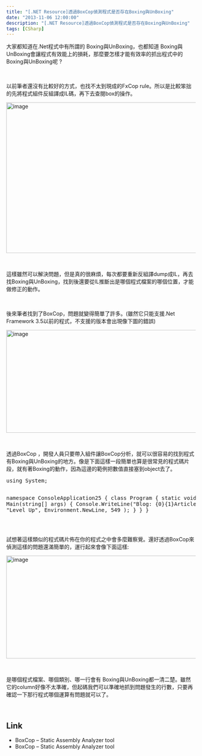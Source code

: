```yaml
---
title: "[.NET Resource]透過BoxCop偵測程式是否存在Boxing與UnBoxing"
date: "2013-11-06 12:00:00"
description: "[.NET Resource]透過BoxCop偵測程式是否存在Boxing與UnBoxing"
tags: [CSharp]
---
```


<p>
	大家都知道在.Net程式中有所謂的 Boxing與UnBoxing，也都知道 Boxing與UnBoxing會讓程式有效能上的損耗，那麼要怎樣才能有效率的抓出程式中的Boxing與UnBoxing呢 ?</p>
<p>
	 </p>
<p>
	以前筆者還沒有比較好的方式，也找不太到現成的FxCop rule。所以是比較笨拙的先將程式組件反組譯成IL碼，再下去查閱box的操作。</p>
<p>
	<img alt="image" border="0" height="400" src="\images\posts596ddd9-c2bd-4f31-8a6a-8b04462a06b7\image_thumb_2.png" style="border-top: 0px; border-right: 0px; border-bottom: 0px; border-left: 0px" width="644" /></p>
<p>
	 </p>
<p>
	這樣雖然可以解決問題，但是真的很麻煩，每次都要重新反組譯dump成IL，再去找Boxing與UnBoxing，找到後還要從IL推斷出是哪個程式檔案的哪個位置，才能做修正的動作。</p>
<p>
	 </p>
<p>
	後來筆者找到了BoxCop，問題就變得簡單了許多。(雖然它只能支援.Net Framework 3.5以前的程式，不支援的版本會出現像下圖的錯誤)</p>
<p>
	<img alt="image" border="0" height="273" src="\images\posts596ddd9-c2bd-4f31-8a6a-8b04462a06b7\image_thumb.png" style="border-top: 0px; border-right: 0px; border-bottom: 0px; border-left: 0px" width="644" /></p>
<p>
	 </p>
<p>
	透過BoxCop ，開發人員只要帶入組件讓BoxCop分析，就可以很容易的找到程式有Boxing與UnBoxing的地方。像是下面這樣一段簡單也算是很常見的程式碼片段，就有著Boxing的動作，因為這邊的範例把數值直接塞到object去了。</p>
<div class="wlWriterSmartContent" id="scid:812469c5-0cb0-4c63-8c15-c81123a09de7:8ea2659b-1b8f-49de-a017-4fd9a1c716b3" style="float: none; padding-bottom: 0px; padding-top: 0px; padding-left: 0px; margin: 0px; display: inline; padding-right: 0px">
	<pre class="c#" name="code">
using System;

namespace ConsoleApplication25
{
	class Program
	{
		static void Main(string[] args)
		{
			Console.WriteLine("Blog: {0}{1}Article count:{2}",
				"Level Up",
				Environment.NewLine,
				549
				);
		}
	}
}</pre>
</div>
<p>
	 </p>
<p>
	試想著這樣類似的程式碼片佈在你的程式之中會多麼難察覺。還好透過BoxCop來偵測這樣的問題還滿簡單的，運行起來會像下面這樣:</p>
<p>
	<img alt="image" border="0" height="273" src="\images\posts596ddd9-c2bd-4f31-8a6a-8b04462a06b7\image_thumb_1.png" style="border-top: 0px; border-right: 0px; border-bottom: 0px; border-left: 0px" width="644" /></p>
<p>
	 </p>
<p>
	是哪個程式檔案、哪個類別、哪一行會有 Boxing與UnBoxing都一清二楚。雖然它的column好像不太準確，但起碼我們可以準確地抓到問題發生的行數，只要再確認一下那行程式哪個運算有問題就可以了。</p>
<p>
	 </p>
<h2>
	Link</h2>
<ul>
	<li>
		BoxCop – Static Assembly Analyzer tool</li>
	<li>
		BoxCop – Static Assembly Analyzer tool</li>
</ul>
